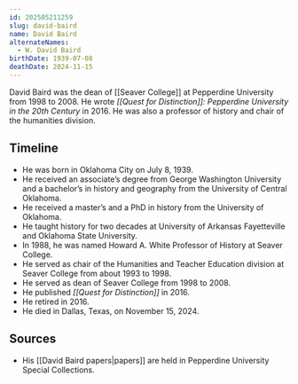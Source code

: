 ```yaml
---
id: 202505211259
slug: david-baird
name: David Baird
alternateNames:
  - W. David Baird
birthDate: 1939-07-08
deathDate: 2024-11-15
---
```

David Baird was the dean of [[Seaver College]] at Pepperdine University from 1998 to 2008. He wrote *[[Quest for Distinction]]: Pepperdine University in the 20th Century* in 2016. He was also a professor of history and chair of the humanities division.

## Timeline
- He was born in Oklahoma City on July 8, 1939.
- He received an associate’s degree from George Washington University and a bachelor’s in history and geography from the University of Central Oklahoma.
- He received a master’s and a PhD in history from the University of Oklahoma.
- He taught history for two decades at University of Arkansas Fayetteville and Oklahoma State University.
- In 1988, he was named Howard A. White Professor of History at Seaver College.
- He served as chair of the Humanities and Teacher Education division at Seaver College from about 1993 to 1998.
- He served as dean of Seaver College from 1998 to 2008.
- He published *[[Quest for Distinction]]* in 2016.
- He retired in 2016.
- He died in Dallas, Texas, on November 15, 2024.

## Sources
- His [[David Baird papers|papers]] are held in Pepperdine University Special Collections.